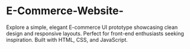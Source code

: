 # E-Commerce-Website-
Explore a simple, elegant E-commerce UI prototype showcasing clean design and responsive layouts. Perfect for front-end enthusiasts seeking inspiration. Built with HTML, CSS, and JavaScript.
